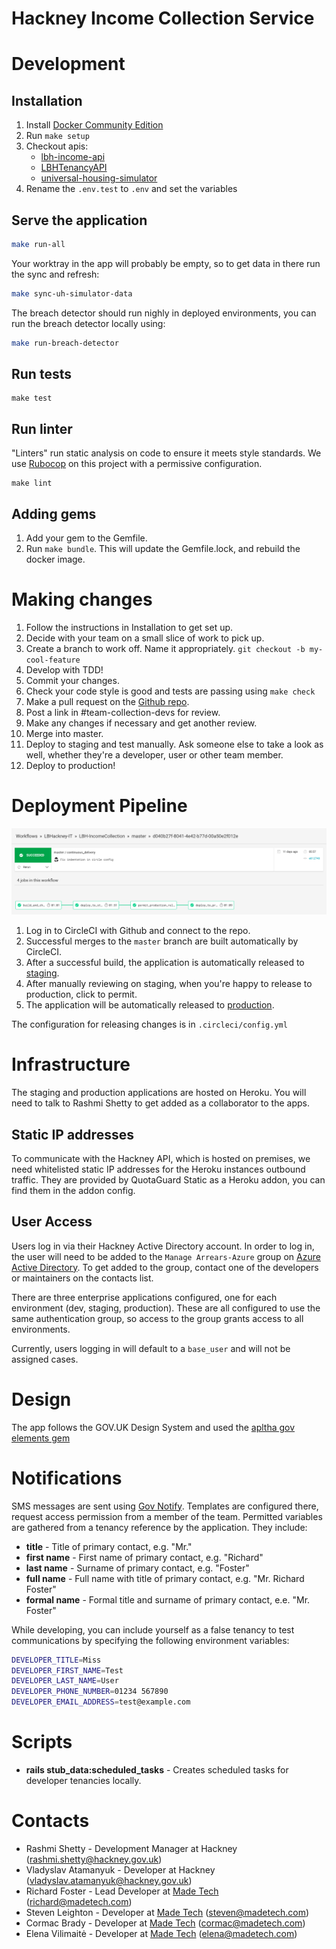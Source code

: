 # Hackney Income Collection Service

# Development

## Installation

1. Install [Docker Community Edition](docker-install)
2. Run `make setup`
3. Checkout apis: 
    - [lbh-income-api](lbh-income-api)
    - [LBHTenancyAPI](LBHTenancyAPI)
    - [universal-housing-simulator](universal-housing-simulator)
4. Rename the `.env.test` to `.env` and set the variables

[docker-install]: https://docs.docker.com/install/
[lbh-income-api]: https://github.com/LBHackney-IT/lbh-income-api
[LBHTenancyAPI]: https://github.com/LBHackney-IT/LBHTenancyAPI
[universal-housing-simulator]: https://github.com/LBHackney-IT/universal-housing-simulator

## Serve the application

```sh
make run-all
```

Your worktray in the app will probably be empty, so to get data in there run the sync and refresh:
```sh
make sync-uh-simulator-data
```

The breach detector should run nighly in deployed environments, you can run the breach detector locally using:
```sh
make run-breach-detector
```

## Run tests

```
make test
```

## Run linter

"Linters" run static analysis on code to ensure it meets style standards. We use [Rubocop](rubocop) on this project with a permissive configuration.

```
make lint
```

[rubocop]: https://github.com/rubocop-hq/rubocop

## Adding gems

1. Add your gem to the Gemfile.
2. Run `make bundle`. This will update the Gemfile.lock, and rebuild the docker image.

# Making changes

1. Follow the instructions in Installation to get set up.
2. Decide with your team on a small slice of work to pick up.
3. Create a branch to work off. Name it appropriately. `git checkout -b my-cool-feature`
4. Develop with TDD!
5. Commit your changes.
6. Check your code style is good and tests are passing using `make check`
7. Make a pull request on the [Github repo](github-repo).
8. Post a link in #team-collection-devs for review.
9. Make any changes if necessary and get another review.
10. Merge into master.
11. Deploy to staging and test manually. Ask someone else to take a look as well, whether they're a developer, user or other team member.
12. Deploy to production!

[github-repo]: https://github.com/LBHackney-IT/LBH-IncomeCollection

# Deployment Pipeline

![Deployment Pipeline](docs/pipeline.png)

1. Log in to CircleCI with Github and connect to the repo.
2. Successful merges to the `master` branch are built automatically by CircleCI.
3. After a successful build, the application is automatically released to [staging](staging).
4. After manually reviewing on staging, when you're happy to release to production, click to permit.
5. The application will be automatically released to [production](production).

The configuration for releasing changes is in `.circleci/config.yml`

[staging]: https://lbhincomecollectionstaging.herokuapp.com/
[production]: https://lbhincomecollectionproduction.herokuapp.com/

# Infrastructure

The staging and production applications are hosted on Heroku. You will need to talk to Rashmi Shetty to get added as a collaborator to the apps.

## Static IP addresses

To communicate with the Hackney API, which is hosted on premises, we need whitelisted static IP addresses for the Heroku instances outbound traffic. They are provided by QuotaGuard Static as a Heroku addon, you can find them in the addon config.

## User Access

Users log in via their Hackney Active Directory account. In order to log in, the user will need to be added to the `Manage Arrears-Azure` group on [Azure Active Directory](https://portal.azure.com). To get added to the group, contact one of the developers or maintainers on the contacts list.

There are three enterprise applications configured, one for each environment (dev, staging, production). These are all configured to use the same authentication group, so access to the group grants access to all environments.

Currently, users logging in will default to a `base_user` and will not be assigned cases.

# Design 

The app follows the GOV.UK Design System and used the [apltha gov elements gem](https://govuk-elements.herokuapp.com/)

# Notifications

SMS messages are sent using [Gov Notify](gov-notify). Templates are configured there, request access permission from a member of the team. Permitted variables are gathered from a tenancy reference by the application. They include:

- **title** - Title of primary contact, e.g. "Mr."
- **first name** - First name of primary contact, e.g. "Richard"
- **last name** - Surname of primary contact, e.g. "Foster"
- **full name** - Full name with title of primary contact, e.g. "Mr. Richard Foster"
- **formal name** - Formal title and surname of primary contact, e.e. "Mr. Foster"

[gov-notify]: https://www.notifications.service.gov.uk/

While developing, you can include yourself as a false tenancy to test communications by specifying the following environment variables:

```sh
DEVELOPER_TITLE=Miss
DEVELOPER_FIRST_NAME=Test
DEVELOPER_LAST_NAME=User
DEVELOPER_PHONE_NUMBER=01234 567890
DEVELOPER_EMAIL_ADDRESS=test@example.com
```

# Scripts

- **rails stub_data:scheduled_tasks** - Creates scheduled tasks for developer tenancies locally.

# Contacts

- Rashmi Shetty - Development Manager at Hackney (rashmi.shetty@hackney.gov.uk)
- Vladyslav Atamanyuk - Developer at Hackney (vladyslav.atamanyuk@hackney.gov.uk)
- Richard Foster - Lead Developer at [Made Tech](made-tech) (richard@madetech.com)
- Steven Leighton - Developer at [Made Tech](made-tech) (steven@madetech.com)
- Cormac Brady - Developer at [Made Tech](made-tech) (cormac@madetech.com)
- Elena Vilimaitė - Developer at [Made Tech](made-tech) (elena@madetech.com)

[made-tech]: https://www.madetech.com/
